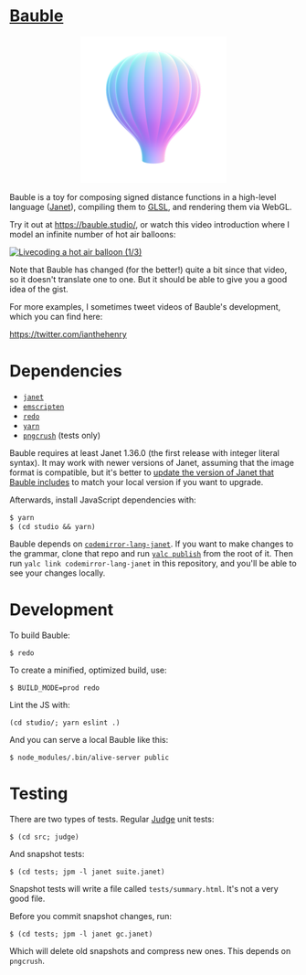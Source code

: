 # [Bauble](https://bauble.studio)

<p align="center">
<a href="https://bauble.studio/"><img width="256" height="256" src="/logo-1024x1024.png"></a>
</p>

Bauble is a toy for composing signed distance functions in a high-level language ([Janet](https://janet-lang.org/)), compiling them to [GLSL](https://www.khronos.org/opengl/wiki/OpenGL_Shading_Language), and rendering them via WebGL.

Try it out at <https://bauble.studio/>, or watch this video introduction where I model an infinite number of hot air balloons:

[![Livecoding a hot air balloon (1/3)](https://img.youtube.com/vi/0-OtdjiR7dc/maxresdefault.jpg)](https://www.youtube.com/watch?v=0-OtdjiR7dc&list=PLjT5GDnW_UMBS6ih0kG7jWB0n1SnotnEu)

Note that Bauble has changed (for the better!) quite a bit since that video, so it doesn't translate one to one. But it should be able to give you a good idea of the gist.

For more examples, I sometimes tweet videos of Bauble's development, which you can find here:

https://twitter.com/ianthehenry

# Dependencies

- [`janet`](https://janet-lang.org/)
- [`emscripten`](https://emscripten.org/)
- [`redo`](https://github.com/apenwarr/redo)
- [`yarn`](https://yarnpkg.com/)
- [`pngcrush`](https://pmt.sourceforge.io/pngcrush/) (tests only)

Bauble requires at least Janet 1.36.0 (the first release with integer literal syntax). It may work with newer versions of Janet, assuming that the image format is compatible, but it's better to [update the version of Janet that Bauble includes](build/janet/janet-version) to match your local version if you want to upgrade.

Afterwards, install JavaScript dependencies with:

```
$ yarn
$ (cd studio && yarn)
```

Bauble depends on [`codemirror-lang-janet`](https://github.com/ianthehenry/codemirror-lang-janet). If you want to make changes to the grammar, clone that repo and run [`yalc publish`](https://github.com/wclr/yalc) from the root of it. Then run `yalc link codemirror-lang-janet` in this repository, and you'll be able to see your changes locally.

# Development

To build Bauble:

```
$ redo
```

To create a minified, optimized build, use:

```
$ BUILD_MODE=prod redo
```

Lint the JS with:

```
(cd studio/; yarn eslint .)
```

And you can serve a local Bauble like this:

```
$ node_modules/.bin/alive-server public
```

# Testing

There are two types of tests. Regular [Judge](https://github.com/ianthehenry/judge) unit tests:

```
$ (cd src; judge)
```

And snapshot tests:

```
$ (cd tests; jpm -l janet suite.janet)
```

Snapshot tests will write a file called `tests/summary.html`. It's not a very good file.

Before you commit snapshot changes, run:

```
$ (cd tests; jpm -l janet gc.janet)
```

Which will delete old snapshots and compress new ones. This depends on `pngcrush`.
